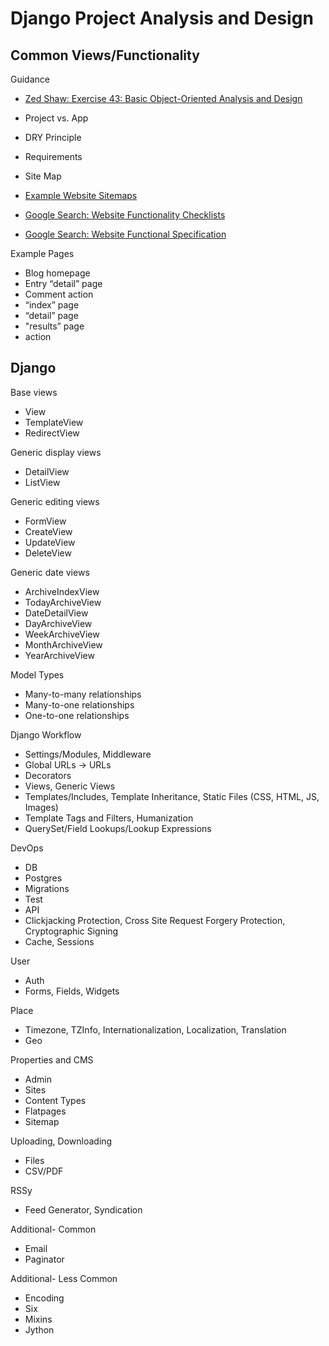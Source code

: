 Django Project Analysis and Design
===============

## Common Views/Functionality

Guidance
*   [Zed Shaw: Exercise 43: Basic Object-Oriented Analysis and Design](http://learnpythonthehardway.org/book/ex43.html)

*   Project vs. App
*   DRY Principle
*   Requirements
*   Site Map

*   [Example Website Sitemaps](https://www.google.com/search?q=example+website+sitemaps&rlz=1CAACAG_enUS625US635&oq=example+website+sitemaps&aqs=chrome..69i57j0j69i65l3j0.3579j0j7&sourceid=chrome&es_sm=0&ie=UTF-8)
*   [Google Search: Website Functionality Checklists](https://www.google.com/search?q=example+website+sitemaps&rlz=1CAACAG_enUS625US635&oq=example+website+sitemaps&aqs=chrome..69i57j0j69i65l3j0.3579j0j7&sourceid=chrome&es_sm=0&ie=UTF-8#q=website+functionality+checklist)
*   [Google Search: Website Functional Specification](https://www.google.com/search?q=example+website+sitemaps&rlz=1CAACAG_enUS625US635&oq=example+website+sitemaps&aqs=chrome..69i57j0j69i65l3j0.3579j0j7&sourceid=chrome&es_sm=0&ie=UTF-8#q=example+website+functional+specification)

Example Pages
*   Blog homepage
*   Entry “detail” page
*   Comment action
*   “index” page
*   “detail” page
*   "results” page
*   action

## Django

Base views
*   View
*   TemplateView
*   RedirectView

Generic display views
*   DetailView
*   ListView

Generic editing views
*   FormView
*   CreateView
*   UpdateView
*   DeleteView

Generic date views
*   ArchiveIndexView
*   TodayArchiveView
*   DateDetailView
*   DayArchiveView
*   WeekArchiveView
*   MonthArchiveView
*   YearArchiveView

Model Types
*   Many-to-many relationships
*   Many-to-one relationships
*   One-to-one relationships

Django Workflow
*   Settings/Modules, Middleware
*   Global URLs -> URLs
*   Decorators
*   Views, Generic Views
*   Templates/Includes, Template Inheritance, Static Files (CSS, HTML, JS, Images)
*   Template Tags and Filters, Humanization
*   QuerySet/Field Lookups/Lookup Expressions

DevOps
*   DB
*   Postgres
*   Migrations
*   Test
*   API
*   Clickjacking Protection, Cross Site Request Forgery Protection, Cryptographic Signing
*   Cache, Sessions

User
*   Auth
*   Forms, Fields, Widgets

Place
*   Timezone, TZInfo, Internationalization, Localization, Translation
*   Geo

Properties and CMS
*   Admin
*   Sites
*   Content Types
*   Flatpages
*   Sitemap

Uploading, Downloading
*   Files
*   CSV/PDF

RSSy
*   Feed Generator, Syndication

Additional- Common
*   Email
*   Paginator

Additional- Less Common
*   Encoding
*   Six
*   Mixins
*   Jython
